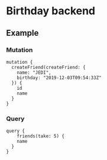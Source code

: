 # Birthday backend

## Example

### Mutation

```
mutation {
  createFriend(createFriend: {
    name: "JEDI",
    birthday: "2019-12-03T09:54:33Z"
  }) {
    id
    name
  }
}
```

### Query

```
query {
	friends(take: 5) {
    name
  }
}
```